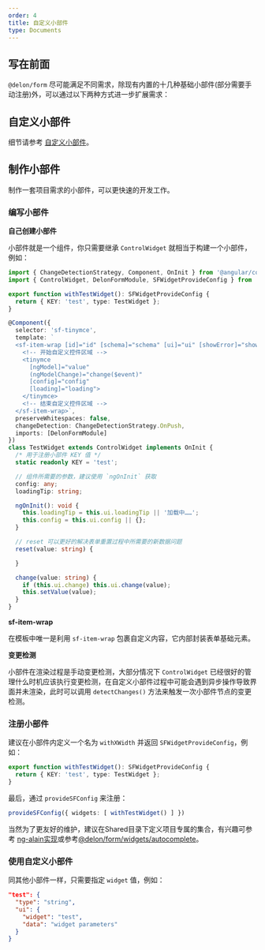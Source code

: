```yaml
---
order: 4
title: 自定义小部件
type: Documents
---
```


## 写在前面

`@delon/form` 尽可能满足不同需求，除现有内置的十几种基础小部件(部分需要手动注册)外，可以通过以下两种方式进一步扩展需求：

## 自定义小部件

细节请参考 [自定义小部件](/form/custom)。

## 制作小部件

制作一套项目需求的小部件，可以更快速的开发工作。

### 编写小部件

**自己创建小部件**

小部件就是一个组件，你只需要继承 `ControlWidget` 就相当于构建一个小部件，例如：

```ts
import { ChangeDetectionStrategy, Component, OnInit } from '@angular/core';
import { ControlWidget, DelonFormModule, SFWidgetProvideConfig } from '@delon/form';

export function withTestWidget(): SFWidgetProvideConfig {
  return { KEY: 'test', type: TestWidget };
}

@Component({
  selector: 'sf-tinymce',
  template: `
  <sf-item-wrap [id]="id" [schema]="schema" [ui]="ui" [showError]="showError" [error]="error" [showTitle]="schema.title">
    <!-- 开始自定义控件区域 -->
    <tinymce
      [ngModel]="value"
      (ngModelChange)="change($event)"
      [config]="config"
      [loading]="loading">
    </tinymce>
    <!-- 结束自定义控件区域 -->
  </sf-item-wrap>`,
  preserveWhitespaces: false,
  changeDetection: ChangeDetectionStrategy.OnPush,
  imports: [DelonFormModule]
})
class TestWidget extends ControlWidget implements OnInit {
  /* 用于注册小部件 KEY 值 */
  static readonly KEY = 'test';

  // 组件所需要的参数，建议使用 `ngOnInit` 获取
  config: any;
  loadingTip: string;

  ngOnInit(): void {
    this.loadingTip = this.ui.loadingTip || '加载中……';
    this.config = this.ui.config || {};
  }

  // reset 可以更好的解决表单重置过程中所需要的新数据问题
  reset(value: string) {

  }

  change(value: string) {
    if (this.ui.change) this.ui.change(value);
    this.setValue(value);
  }
}
```

**sf-item-wrap**

在模板中唯一是利用 `sf-item-wrap` 包裹自定义内容，它内部封装表单基础元素。

**变更检测**

小部件在渲染过程是手动变更检测，大部分情况下 `ControlWidget` 已经很好的管理什么时机应该执行变更检测，在自定义小部件过程中可能会遇到异步操作导致界面并未渲染，此时可以调用 `detectChanges()` 方法来触发一次小部件节点的变更检测。

### 注册小部件

建议在小部件内定义一个名为 `withXWidth` 并返回 `SFWidgetProvideConfig`，例如：

```ts
export function withTestWidget(): SFWidgetProvideConfig {
  return { KEY: 'test', type: TestWidget };
}
```

最后，通过 `provideSFConfig` 来注册：

```ts
provideSFConfig({ widgets: [ withTestWidget() ] })
```

当然为了更友好的维护，建议在Shared目录下定义项目专属的集合，有兴趣可参考 [ng-alain实现](https://github.com/ng-alain/ng-alain/blob/master/src/app/shared/json-schema/)或参考[@delon/form/widgets/autocomplete](https://github.com/ng-alain/delon/tree/master/packages/form/widgets/autocomplete)。

### 使用自定义小部件

同其他小部件一样，只需要指定 `widget` 值，例如：

```json
"test": {
  "type": "string",
  "ui": {
    "widget": "test",
    "data": "widget parameters"
  }
}
```
